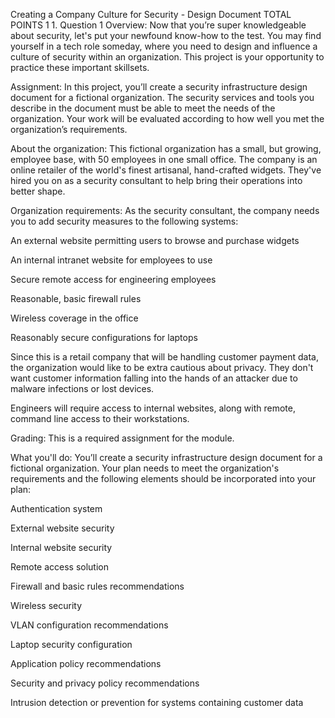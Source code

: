 Creating a Company Culture for Security - Design Document
TOTAL POINTS 1
1.
Question 1
Overview: Now that you’re super knowledgeable about security, let's put your newfound know-how to the test. You may find yourself in a tech role someday, where you need to design and influence a culture of security within an organization. This project is your opportunity to practice these important skillsets.

Assignment: In this project, you’ll create a security infrastructure design document for a fictional organization. The security services and tools you describe in the document must be able to meet the needs of the organization. Your work will be evaluated according to how well you met the organization’s requirements.

About the organization: This fictional organization has a small, but growing, employee base, with 50 employees in one small office. The company is an online retailer of the world's finest artisanal, hand-crafted widgets. They've hired you on as a security consultant to help bring their operations into better shape.

Organization requirements: As the security consultant, the company needs you to add security measures to the following systems:

An external website permitting users to browse and purchase widgets

An internal intranet website for employees to use

Secure remote access for engineering employees

Reasonable, basic firewall rules

Wireless coverage in the office

Reasonably secure configurations for laptops

Since this is a retail company that will be handling customer payment data, the organization would like to be extra cautious about privacy. They don't want customer information falling into the hands of an attacker due to malware infections or lost devices.

Engineers will require access to internal websites, along with remote, command line access to their workstations.

Grading: This is a required assignment for the module. 

What you'll do: You’ll create a security infrastructure design document for a fictional organization. Your plan needs to meet the organization's requirements and the following elements should be incorporated into your plan:

Authentication system

External website security

Internal website security

Remote access solution

Firewall and basic rules recommendations

Wireless security

VLAN configuration recommendations

Laptop security configuration

Application policy recommendations

Security and privacy policy recommendations

Intrusion detection or prevention for systems containing customer data